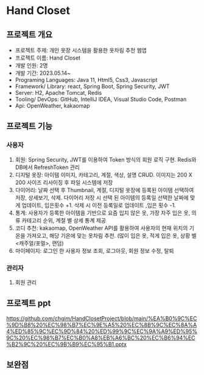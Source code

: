 # Hand Closet

## 프로젝트 개요
- 프로젝트 주제: 개인 옷장 시스템을 활용한 옷차림 추천 웹앱
- 프로젝트 이름: Hand Closet
- 개발 인원: 2명
- 개발 기간: 2023.05.14~
- Programing Languages: Java 11, Html5, Css3, Javascript
- Framework/ Library: react, Spring Boot, Spring Security, JWT
- Server: H2, Apache Tomcat, Redis
- Tooling/ DevOps: GitHub, IntelliJ IDEA, Visual Studio Code, Postman 
- Api: OpenWeather, kakaomap

## 프로젝트 기능
### 사용자
1.  회원: Spring Security, JWT를 이용하여 Token 방식의 회원 로직 구현. Redis와 DB에서 RefreshToken 관리
2.  디지털 옷장: 아이템 이미지, 카테고리, 계절, 색상, 설명 CRUD. 이미지는 200 X 200 사이즈 리사이징 후 파일 시스템에 저장
3.  다이어리: 날짜 선택 후 Thumbnail, 계절, 디지털 옷장에 등록된 아이템 선택하여 저장, 상세보기, 삭제. 다이어리 저장 시 선택 된 아이템의 등록일 선택한 날짜에 맞게 업데이트, 입은횟수 +1. 삭제 시 이전 등록일로 업데이트 ,입은 횟수 -1.
4.  통계: 사용자가 등록한 아이템을 기반으로 요즘 입지 않은 옷, 가장 자주 입은 옷, 의류 카테고리 순위, 계절 별 상세 통계 제공
5.  코디 추천: kakaomap, OpenWeather API를 활용하여 사용자의 현재 위치의 기온을 가져오고, 해당 기온에 맞는 옷차림 추천. (많이 입은 옷, 적게 입은 옷, 상황 별<캐주얼/포멀>, 랜덤)  
6.  마이페이지: 로그인 한 사용자 정보 조회, 로그아웃, 회원 정보 수정, 탈퇴   
### 관리자
1. 회원 관리


## 프로젝트 ppt
https://github.com/chgim/HandClosetProject/blob/main/%EA%B0%9C%EC%9D%B8%20%EC%98%B7%EC%9E%A5%20%EC%8B%9C%EC%8A%A4%ED%85%9C%EC%9D%84%20%ED%99%9C%EC%9A%A9%ED%95%9C%20%EC%98%B7%EC%B0%A8%EB%A6%BC%20%EC%B6%94%EC%B2%9C%20%EC%9B%B9%EC%95%B1.pptx

## 보완점

